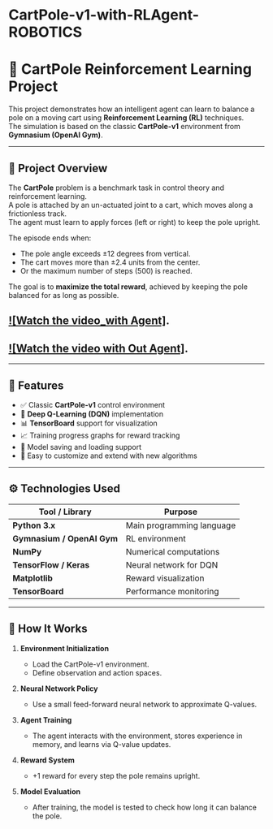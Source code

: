 # CartPole-v1-with-RLAgent-ROBOTICS
# 🧠 CartPole Reinforcement Learning Project

This project demonstrates how an intelligent agent can learn to balance a pole on a moving cart using **Reinforcement Learning (RL)** techniques.  
The simulation is based on the classic **CartPole-v1** environment from **Gymnasium (OpenAI Gym)**.

---

## 🚀 Project Overview

The **CartPole** problem is a benchmark task in control theory and reinforcement learning.  
A pole is attached by an un-actuated joint to a cart, which moves along a frictionless track.  
The agent must learn to apply forces (left or right) to keep the pole upright.

The episode ends when:
- The pole angle exceeds ±12 degrees from vertical.
- The cart moves more than ±2.4 units from the center.
- Or the maximum number of steps (500) is reached.

The goal is to **maximize the total reward**, achieved by keeping the pole balanced for as long as possible.



[![Watch the video_with Agent]](https://drive.google.com/file/d/18xDInJd_nALq3RsG6aQhGNbqegrsw3qY/view?usp=drive_link).
---
[![Watch the video with Out Agent]](https://drive.google.com/file/d/160tspPztNfcQbB76HVJQom0j1Qu4QqYX/view?usp=drive_link).
---



---

## 🧩 Features

- ✅ Classic **CartPole-v1** control environment
- 🧠 **Deep Q-Learning (DQN)** implementation
- 📊 **TensorBoard** support for visualization
- 📈 Training progress graphs for reward tracking
- 💾 Model saving and loading support
- 🧰 Easy to customize and extend with new algorithms

---

## ⚙️ Technologies Used

| Tool / Library | Purpose |
|----------------|----------|
| **Python 3.x** | Main programming language |
| **Gymnasium / OpenAI Gym** | RL environment |
| **NumPy** | Numerical computations |
| **TensorFlow / Keras** | Neural network for DQN |
| **Matplotlib** | Reward visualization |
| **TensorBoard** | Performance monitoring |

---

## 🧠 How It Works

1. **Environment Initialization**
   - Load the CartPole-v1 environment.
   - Define observation and action spaces.

2. **Neural Network Policy**
   - Use a small feed-forward neural network to approximate Q-values.

3. **Agent Training**
   - The agent interacts with the environment, stores experience in memory, and learns via Q-value updates.

4. **Reward System**
   - +1 reward for every step the pole remains upright.

5. **Model Evaluation**
   - After training, the model is tested to check how long it can balance the pole.



